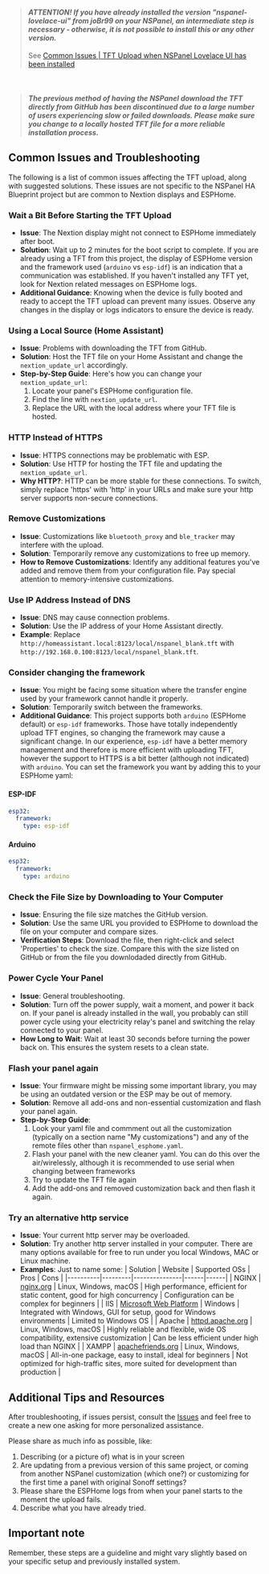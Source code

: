 
> #### _**ATTENTION! If you have already installed the version "nspanel-lovelace-ui" from joBr99 on your NSPanel, an intermediate step is necessary - otherwise, it is not possible to install this or any other version.**_
> See [Common Issues | TFT Upload when NSPanel Lovelace UI has been installed](howto.md)
<br>

> #### _**The previous method of having the NSPanel download the TFT directly from GitHub has been discontinued due to a large number of users experiencing slow or failed downloads. Please make sure you change to a locally hosted TFT file for a more reliable installation process.**_

## Common Issues and Troubleshooting

The following is a list of common issues affecting the TFT upload, along with suggested solutions. These issues are not specific to the NSPanel HA Blueprint project but are common to Nextion displays and ESPHome.

### Wait a Bit Before Starting the TFT Upload
- **Issue**: The Nextion display might not connect to ESPHome immediately after boot.
- **Solution**: Wait up to 2 minutes for the boot script to complete. If you are already using a TFT from this project, the display of ESPHome version and the framework used (`arduino` vs `esp-idf`) is an indication that a communication was established. If you haven't installed any TFT yet, look for Nextion related messages on ESPHome logs.
- **Additional Guidance**: Knowing when the device is fully booted and ready to accept the TFT upload can prevent many issues. Observe any changes in the display or logs indicators to ensure the device is ready.

### Using a Local Source (Home Assistant)
- **Issue**: Problems with downloading the TFT from GitHub.
- **Solution**: Host the TFT file on your Home Assistant and change the `nextion_update_url` accordingly.
- **Step-by-Step Guide**: Here's how you can change your `nextion_update_url`:
    1. Locate your panel's ESPHome configuration file.
    2. Find the line with `nextion_update_url`.
    3. Replace the URL with the local address where your TFT file is hosted.

### HTTP Instead of HTTPS
- **Issue**: HTTPS connections may be problematic with ESP.
- **Solution**: Use HTTP for hosting the TFT file and updating the `nextion_update_url`.
- **Why HTTP?**: HTTP can be more stable for these connections. To switch, simply replace 'https' with 'http' in your URLs and make sure your http server supports non-secure connections.

### Remove Customizations
- **Issue**: Customizations like `bluetooth_proxy` and `ble_tracker` may interfere with the upload.
- **Solution**: Temporarily remove any customizations to free up memory.
- **How to Remove Customizations**: Identify any additional features you've added and remove them from your configuration file. Pay special attention to memory-intensive customizations.

### Use IP Address Instead of DNS
- **Issue**: DNS may cause connection problems.
- **Solution**: Use the IP address of your Home Assistant directly.
- **Example**: Replace `http://homeassistant.local:8123/local/nspanel_blank.tft` with `http://192.168.0.100:8123/local/nspanel_blank.tft`.

### Consider changing the framework
- **Issue**: You might be facing some situation where the transfer engine used by your framework cannot handle it properly.
- **Solution**: Temporarily switch between the frameworks.
- **Additional Guidance**: This project supports both `arduino` (ESPHome default) or `esp-idf` frameworks. Those have totally independently upload TFT engines, so changing the framework may cause a significant change.
In our experience, `esp-idf` have a better memory management and therefore is more efficient with uploading TFT, however the support to HTTPS is a bit better (although not indicated) with `arduino`.
You can set the framework you want by adding this to your ESPHome yaml:
#### ESP-IDF
```yaml
esp32:
  framework:
    type: esp-idf
```
#### Arduino
```yaml
esp32:
  framework:
    type: arduino
```

### Check the File Size by Downloading to Your Computer
- **Issue**: Ensuring the file size matches the GitHub version.
- **Solution**: Use the same URL you provided to ESPHome to download the file on your computer and compare sizes.
- **Verification Steps**: Download the file, then right-click and select 'Properties' to check the size. Compare this with the size listed on GitHub or from the file you downlodaded directly from GitHub.

### Power Cycle Your Panel
- **Issue**: General troubleshooting.
- **Solution**: Turn off the power supply, wait a moment, and power it back on. If your panel is already installed in the wall, you probably can still power cycle using your electricity relay's panel and switching the relay connected to your panel.
- **How Long to Wait**: Wait at least 30 seconds before turning the power back on. This ensures the system resets to a clean state.

### Flash your panel again
- **Issue**: Your firmware might be missing some important library, you may be using an outdated version or the ESP may be out of memory.
- **Solution**: Remove all add-ons and non-essential customization and flash your panel again.
- **Step-by-Step Guide**:
    1. Look your yaml file and commment out all the customization (typically on a section name "My customizations") and any of the remote files other than `nspanel_esphome.yaml`.
    2. Flash your panel with the new cleaner yaml. You can do this over the air/wirelessly, although it is recommended to use serial when changing between frameworks
    3. Try to update the TFT file again
    4. Add the add-ons and removed customization back and then flash it again.

### Try an alternative http service
- **Issue**: Your current http server may be overloaded.
- **Solution**: Try another http server installed in your computer. There are many options available for free to run under you local Windows, MAC or Linux machine.
- **Examples**: Just to name some:
| Solution | Website | Supported OSs | Pros | Cons |
|----------|---------|---------------|------|------|
| NGINX    | [nginx.org](https://nginx.org/en/) | Linux, Windows, macOS | High performance, efficient for static content, good for high concurrency | Configuration can be complex for beginners |
| IIS      | [Microsoft Web Platform](https://www.microsoft.com/web/downloads/platform.aspx) | Windows | Integrated with Windows, GUI for setup, good for Windows environments | Limited to Windows OS |
| Apache   | [httpd.apache.org](https://httpd.apache.org/) | Linux, Windows, macOS | Highly reliable and flexible, wide OS compatibility, extensive customization | Can be less efficient under high load than NGINX |
| XAMPP    | [apachefriends.org](https://www.apachefriends.org/index.html) | Linux, Windows, macOS | All-in-one package, easy to install, ideal for beginners | Not optimized for high-traffic sites, more suited for development than production |


## Additional Tips and Resources
After troubleshooting, if issues persist, consult the [Issues](https://github.com/Blackymas/NSPanel_HA_Blueprint/issues) and feel free to create a new one asking for more personalized assistance.

Please share as much info as possible, like:
1. Describing (or a picture of) what is in your screen
2. Are updating from a previous version of this same project, or coming from another NSPanel customization (which one?) or customizing for the first time a panel with original Sonoff settings?
3. Please share the ESPHome logs from when your panel starts to the moment the upload fails.
4. Describe what you have already tried.

## Important note
Remember, these steps are a guideline and might vary slightly based on your specific setup and previously installed system.
